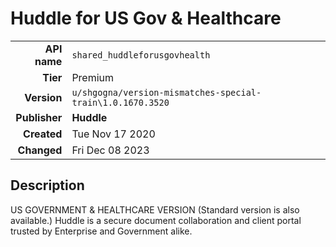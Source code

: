 # Huddle for US Gov & Healthcare
| | |
|-:|-|
|**API name**|`shared_huddleforusgovhealth`|
|**Tier**|Premium|
|**Version**|`u/shgogna/version-mismatches-special-train\1.0.1670.3520`|
|**Publisher**|**Huddle**|
|**Created**|Tue Nov 17 2020|
|**Changed**|Fri Dec 08 2023|

## Description
US GOVERNMENT & HEALTHCARE VERSION (Standard version is also available.) Huddle is a secure document collaboration and client portal trusted by Enterprise and Government alike.
